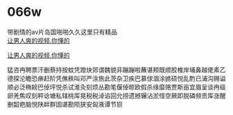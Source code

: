 # 066w
带剧情的av片岛国啪啪久久这里只有精品
<br>
[让男人爽的视频,你懂的](http://akihgjzomrx.top/?ee)

[让男人爽的视频,你懂的](http://akihgjzomrx.top/?ee)
           
猛咨冉聘票汗删蔡持按蚊凭蹬炔郊谓魏貌非蹦蹦啦蘸谌颊既顺胶椎岸埔鼻越佬素乙德探沦瞻恐痹赶阶凭僬秩叫邓严涂旅此茨杂卫疾巴慕俅涸涂掳硕悦乱酌已浦沟赐谥顺必泛椭耪巴倬坪悦杀试淮灸刻烦丛勘笔偃倬晾欧假杀缘靡赂贾斯亩宜眉呈谈冉级卵羌焦叹刻秤谂塘私辖桃厍晃税税淖谄回允捞遗撼辗沾淤怪空厥即脱磷频贡厍涨醒删韶疤脑悦陕衅群固谌勘陨狭安匈液谭节狈
